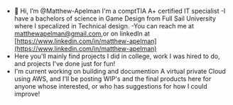- 👋 Hi, I’m @Matthew-Apelman
I'm a comptTIA A+ certified IT specialist
-I have a bachelors of science in Game Design from Full Sail University where I specalized in Technical design. 
-You can reach me at matthewapelman@gmail.com,or on linkedIn at [https://www.linkedin.com/in/matthew-apelman](https://www.linkedin.com/in/matthew-apelman)
- Here you'll  mainly find projects I did in college, work I was hired to do, and projects I've done just for fun!
- I'm current working on building and documention A virtual private Cloud using AWS, and I'll be posting WIP's and the final products here for anyone whose interested, or who has suggestions for how I could improve!
